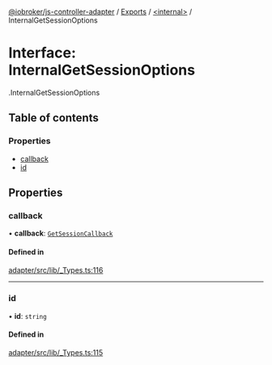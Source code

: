 [@iobroker/js-controller-adapter](../README.md) / [Exports](../modules.md) / [<internal\>](../modules/internal_.md) / InternalGetSessionOptions

# Interface: InternalGetSessionOptions

[<internal>](../modules/internal_.md).InternalGetSessionOptions

## Table of contents

### Properties

- [callback](internal_.InternalGetSessionOptions.md#callback)
- [id](internal_.InternalGetSessionOptions.md#id)

## Properties

### callback

• **callback**: [`GetSessionCallback`](../modules/internal_.md#getsessioncallback)

#### Defined in

[adapter/src/lib/_Types.ts:116](https://github.com/ioBroker/ioBroker.js-controller/blob/57263052/packages/adapter/src/lib/_Types.ts#L116)

___

### id

• **id**: `string`

#### Defined in

[adapter/src/lib/_Types.ts:115](https://github.com/ioBroker/ioBroker.js-controller/blob/57263052/packages/adapter/src/lib/_Types.ts#L115)
